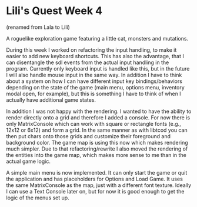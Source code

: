 # Lili's Quest Week 4

(renamed from Lala to Lili)

A roguelike exploration game featuring a little cat, monsters and mutations.

During this week I worked on refactoring the input handling, to make it easier to add new keyboard shortcuts. This has also the advantage, that I can disentangle the sdl events from the actual input handling in the program. Currently only keyboard input is handled like this, but in the future I will also handle mouse input in the same way. In addition I have to think about a system on how I can have different input key bindings/behaviors depending on the state of the game (main menu, options menu, inventory modal open, for example), but this is something I have to think of when I actually have additional game states.

In addition I was not happy with the rendering. I wanted to have the ability to render directly onto a grid and therefore I added a console. For now there is only MatrixConsole which can work with square or rectangle fonts (e.g., 12x12 or 6x12) and form a grid. In the same manner as with libtcod you can then put chars onto those grids and customize their foreground and background color. The game map is using this now which makes rendering much simpler. Due to that refactoring/rewrite I also moved the rendering of the entities into the game map, which makes more sense to me than in the actual game logic.

A simple main menu is now implemented. It can only start the game or quit the application and has placeholders for Options and Load Game. It uses the same MatrixConsole as the map, just with a different font texture. Ideally I can use a Text Console later on, but for now it is good enough to get the logic of the menus set up.